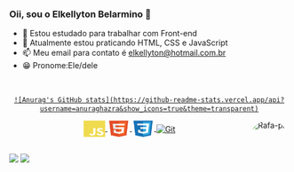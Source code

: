 ### Oii, sou o Elkellyton Belarmino :wave:

- 🔭 Estou estudado para trabalhar com Front-end
- :seedling: Atualmente estou praticando HTML, CSS e JavaScript
- :mailbox: Meu email para contato é elkellyton@hotmail.com.br
- :grin: Pronome:Ele/dele
  

<div align="center">
  <a href="https://github.com/elkellytonbelarmino">
  <div style="display: inline_block"><br>

 
    ![Anurag's GitHub stats](https://github-readme-stats.vercel.app/api?username=anuraghazra&show_icons=true&theme=transparent)

    
    
    
  <img align="center" alt="JavaScript" height="30" width="40" src="https://raw.githubusercontent.com/devicons/devicon/master/icons/javascript/javascript-plain.svg">
  <img align="center" alt="HTML" height="30" width="40" src="https://raw.githubusercontent.com/devicons/devicon/master/icons/html5/html5-original.svg">
  <img align="center" alt="CSS" height="30" width="40" src="https://raw.githubusercontent.com/devicons/devicon/master/icons/css3/css3-original.svg"> 
  <img align="center" alt="Git" height="30" width="40" src="https://cdn.jsdelivr.net/gh/devicons/devicon/icons/git/git-original.svg" />
  <img align="right" alt="Rafa-pic" height="150" style="border-radius:50px;" src="https://cdn.discordapp.com/attachments/908875648729235459/948430978643296336/emote-enzo-link_avatar.png">
</div>
  
</div>
  
  ##
  
<div> 
  <a href="https://www.instagram.com/elkellyton/" target="_blank"><img src="https://img.shields.io/badge/-Instagram-%23E4405F?style=for-the-badge&logo=instagram&logoColor=white" target="_blank"></a>
  <a href="https://www.linkedin.com/in/elkellytonbelarmino/" target="_blank"><img src="https://img.shields.io/badge/-LinkedIn-%230077B5?style=for-the-badge&logo=linkedin&logoColor=white" target="_blank"></a> 
</div>
